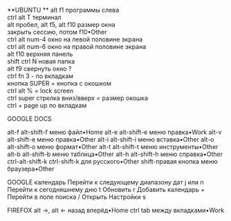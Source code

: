 **UBUNTU  **
alt f1 программы слева  
ctrl alt T терминал  
alt пробел, alt f5, alt f10 размер окна  
закрыть сессию, потом f10•Other  
ctrl alt num-4 окно на левой половине экрана  
ctrl alt num-6 окно на правой половине экрана  
alt f10 верхняя панель  
shift ctrl N новая папка  
alt f9 свернуть окно ?  
ctrl fn 3 - по вкладкам  
кнопка SUPER = кнопка с окошком  
ctrl alt % = lock screen  
ctrl super стрелка вниз/вверх = размер окошка  
ctrl + page up по вкладкам  

GOOGLE DOCS

alt-f alt-shift-f меню файл•Home
alt-e alt-shift-e меню правка•Work
alt-v alt-shift-e меню правка•Other
alt-i alt-shift-i меню вставка•Other
alt-o alt-shift-o меню формат•Other
alt-t alt-shift-t меню инструменты•Other
alt-b alt-shift-b меню таблица•Other
alt-h alt-shift-h меню справка•Other
ctrl-alt-shift-k ctrl-shift-k для русского•Other
shift-правая кнопка меню браузера•Other

GOOGLE календарь
Перейти к следующему диапазону дат j или n
Перейти к сегодняшнему дню t
Обновить r
Добавить календарь +
Перейти в поле поиска /
Открыть Настройки s

FIREFOX
alt ->, alt <- назад вперёд•Home
ctrl tab между вкладками•Work

